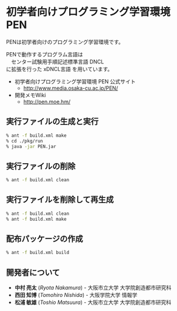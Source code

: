 # 初学者向けプログラミング学習環境 PEN
PENは初学者向けのプログラミング学習環境です。

PENで動作するプログラム言語は  
　センター試験用手順記述標準言語 DNCL  
に拡張を行った xDNCL言語 を用いています。

* 初学者向けプログラミング学習環境 PEN 公式サイト
	* <http://www.media.osaka-cu.ac.jp/PEN/>
* 開発メモWiki
	* <http://pen.moe.hm/>

## 実行ファイルの生成と実行

```sh
% ant -f build.xml make
% cd ./pkg/run
% java -jar PEN.jar
```

## 実行ファイルの削除

```sh
% ant -f build.xml clean
```

## 実行ファイルを削除して再生成

```sh
% ant -f build.xml clean
% ant -f build.xml make
```

## 配布パッケージの作成

```sh
% ant -f build.xml build
```

## 開発者について

* **中村 亮太** (*Ryota Nakamura*) - 大阪市立大学 大学院創造都市研究科
* **西田 知博** (*Tomohiro Nishida*) - 大阪学院大学 情報学
* **松浦 敏雄** (*Toshio Matsuura*) - 大阪市立大学 大学院創造都市研究科